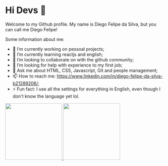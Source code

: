 # Hi Devs 👋

Welcome to my Github profile.
My name is Diego Felipe da Silva, but you can call me Diego Felipe!

Some information about me:

- 🔭 I’m currently working on pessoal projects; 
- 🌱 I’m currently learning reactjs and english;
- 👯 I’m looking to collaborate on with the github community;
- 🤔 I’m looking for help with experience to my first job;
- 💬 Ask me about HTML, CSS, Javascript, Git and people management;
- 📫 How to reach me: https://www.linkedin.com/in/diego-felipe-da-silva-b21289206/;
- ⚡ Fun fact: I use all the settings for everything in English, even though I don't know the language yet lol.





<div>
<a href="https://github.com/diegoFelipeDev">
<img loading="lazy" height="180em" src="https://github-readme-stats.vercel.app/api/top-langs/?username=diegoFelipeDev&layout=compact&langs_count=7&theme=dracula"/>
<img loading="lazy" height="180em" src="https://github-readme-stats.vercel.app/api?username=diegoFelipeDev&show_icons=true&theme=dracula&include_all_commits=true&count_private=true"/>
</div>

